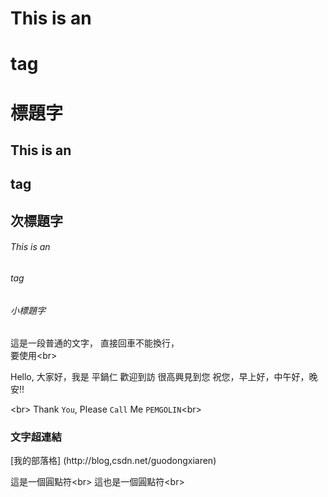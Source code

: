 # This is an <h1> tag
# 標題字

## This is an <h2> tag
## 次標題字

###### This is an <h6> tag
###### 小標題字

這是一段普通的文字，
直接回車不能換行，<br>
要使用\<br>

Hello, 大家好，我是 平鍋仁
    歡迎到訪
	很高興見到您 
	祝您，早上好，中午好，晚安!!

\<br>
Thank `You`, Please `Call` Me `PEMGOLIN`\<br>

### 文字超連結
[我的部落格] (http://blog,csdn.net/guodongxiaren)

這是一個圓點符\<br>
這也是一個圓點符\<br>
